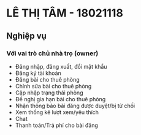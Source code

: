 # <b>LÊ THỊ TÂM - 18021118</b>

## Nghiệp vụ

### Với vai trò chủ nhà trọ (owner)
- Đăng nhập, đăng xuất, đổi mật khẩu
- Đăng ký tài khoản
- Đăng bài cho thuê phòng
- Chỉnh sửa bài cho thuê phòng
- Cập nhập trạng thái phòng
- Đề nghị gia hạn bài cho thuê phòng
- Nhận thông báo bài đăng được duyệt/bị từ chối
- Xem thống kê lượt xem/yêu thích
- Chat
- Thanh toán/Trả phí cho bài đăng



